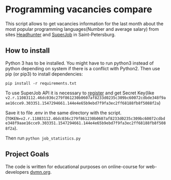 # Programming vacancies compare

This script allows to get vacancies information for the last month about the most popular programming languages(Number and average salary) from sites [Headhunter](https://hh.ru/) and [SuperJob](https://www.superjob.ru/) in Saint-Petersburg.

## How to install

Python 3 has to be installed. You might have to run python3 instead of python depending on system if there is a conflict with Python2. Then use pip (or pip3) to install dependencies:

```commandline
pip install -r requirements.txt
```

To use SuperJob API it is necessary to [register](https://api.superjob.ru/register/) and get Secret Key(like  `v2.r.11083112.46dc036c279f861230b0607af8233d0235c309bc60072cdbde348f9aae16cce9.303351.1547294661.144e4e65b9ebd7f9fa3ec2ff68188fb8f5088f2a`)

Save it to file .env in the same directory with the script.(`TOKEN=v2.r.11083112.46dc036c279f861230b0607af8233d0235c309bc60072cdbde348f9aae16cce9.303351.1547294661.144e4e65b9ebd7f9fa3ec2ff68188fb8f5088f2a`).

Then run `python job_statistics.py`

## Project Goals

The code is written for educational purposes on online-course for web-developers [dvmn.org](https://dvmn.org).